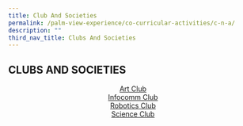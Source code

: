 ```yaml
---
title: Club And Societies
permalink: /palm-view-experience/co-curricular-activities/c-n-a/
description: ""
third_nav_title: Clubs And Societies
---
```

## CLUBS AND SOCIETIES

<p align="center">
	<a href="/palm-view-experience/co-curricular-activities/c-n-a/artclub">Art Club</a>
	<br><a href="/palm-view-experience/co-curricular-activities/c-n-a/infocomm-club">Infocomm Club</a>
	<br>
	<a href="/palm-view-experience/co-curricular-activities/c-n-a/robotics">	Robotics Club</a>
	<br>
	<a href="/palm-view-experience/co-curricular-activities/c-n-a/science">Science Club</a>
</p>